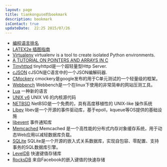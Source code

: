 ```yaml
---
layout: page
title: tiankonguse的bookmark
description: bookmark
isContact: true
updateDate:  22:25 2015/07/26
---
```



* [编程语言排名][programming-language-rank]
* [LATEX2e 插图指南][latex-graphics]
* [Virtualenv](https://virtualenv.pypa.io/en/latest/index.html) virtualenv is a tool to create isolated Python environments.
* [A TUTORIAL ON POINTERS AND ARRAYS IN C](http://home.netcom.com/~tjensen/ptr/pointers.htm)
* [Tinyhttpd](https://sourceforge.net/projects/tinyhttpd/) tinyhttpd是一个超轻量型Http Server.  
* [cJSON](https://sourceforge.net/projects/cjson/) cJSON是C语言中的一个JSON编解码器.  
* [CMockery](https://github.com/google/cmockery) cmockery是google发布的用于C单元测试的一个轻量级的框架。  
* [Webbench](http://home.tiscali.cz/~cz210552/webbench.html) Webbench是一个在linux下使用的非常简单的网站压测工具。   
* [Lua](http://www.lua.org/) 一种新的语言  
* [UNIX v6](http://minnie.tuhs.org/cgi-bin/utree.pl?file=V6)  UNIX V6 的内核源代码  
* [NETBSD](http://www.netbsd.org/)  NetBSD是一个免费的，具有高度移植性的 UNIX-like 操作系统  
* [Libev](http://software.schmorp.de/pkg/libev.html) libev是一个开源的事件驱动库，基于epoll，kqueue等OS提供的基础设施
* [libevent](http://libevent.org/) 事件通知库
* [Memcached](http://memcached.org/) Memcached 是一个高性能的分布式内存对象缓存系统，用于动态Web应用以减轻数据库负载。  
* [SQLite](http://www.sqlite.org/) SQLite是一个开源的嵌入式关系数据库，实现自包容、零配置、支持事务的SQL数据库引擎。   
* [LevelDB](https://github.com/google/leveldb)  快速键值存储库
* [RocksDB](https://github.com/facebook/rocksdb) 来自Facebook的嵌入键值的快速存储


[latex-graphics]: http://www.ctex.org/documents/latex/graphics/graphics.html
[programming-language-rank]: http://www.tiobe.com/index.php/content/paperinfo/tpci/index.html
